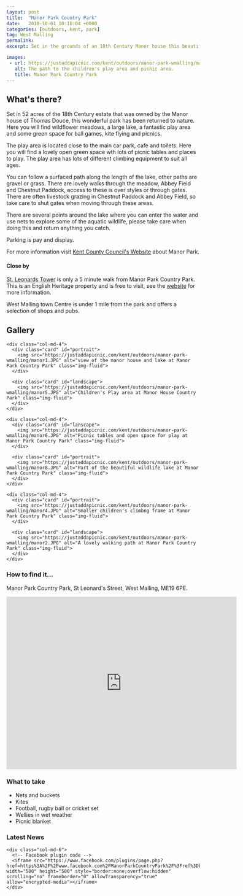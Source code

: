 ```yaml
---
layout: post
title:  "Manor Park Country Park"
date:   2018-10-01 10:18:04 +0000
categories: [outdoors, kent, park]
tag: West Malling
permalink: 
excerpt: Set in the grounds of an 18th Century Manor house this beautiful park has a lot to offer its visitors; wildflower meadows, a lake, play area and cafe with facilities.

images: 
 - url: https://justaddapicnic.com/kent/outdoors/manor-park-wmalling/manor6.JPG
   alt: The path to the children's play area and picnic area.
   title: Manor Park Country Park
---
```


## What's there?
Set in 52 acres of the 18th Century estate that was owned by the Manor house of Thomas Douce, this wonderful park has been returned to nature.  Here you will find wildflower meadows, a large lake, a fantastic play area and some green space for ball games, kite flying and picnics.

The play area is located close to the main car park, cafe and toilets.  Here you will find a lovely open green space wth lots of picnic tables and places to play.  The play area has lots of different climbing equipment to suit all ages.

You can follow a surfaced path along the length of the lake, other paths are gravel or grass.  There are lovely walks through the meadow, Abbey Field and Chestnut Paddock, access to these is over styles or through gates.  There are often livestock grazing in Chestnut Paddock and Abbey Field, so take care to shut gates when moving through these areas.

There are several points around the lake where you can enter the water and use nets to explore some of the aquatic wildlife, please take care when doing this and return anything you catch.

Parking is pay and display.

For more information visit [Kent County Council's Website](http://www.kent.gov.uk/leisure-and-community/kent-country-parks/manor-park-country-park) about Manor Park.

#### Close by

[St. Leonards Tower](https://www.english-heritage.org.uk/visit/places/st-leonards-tower/) is only a 5 minute walk from Manor Park Country Park.  This is an English Heritage property and is free to visit, see the [website](https://www.english-heritage.org.uk/visit/places/st-leonards-tower/) for more information.

West Malling town Centre is under 1 mile from the park and offers a selection of shops and pubs.

## Gallery

<div class="container">

  <div class="row">

    <div class="col-md-4">
      <div class="card" id="portrait">
        <img src="https://justaddapicnic.com/kent/outdoors/manor-park-wmalling/manor1.JPG" alt="view of the manor house and lake at Manor Park Country Park" class="img-fluid">
      </div>

      <div class="card" id="landscape">
        <img src="https://justaddapicnic.com/kent/outdoors/manor-park-wmalling/manor5.JPG" alt="Children's Play area at Manor House Country Park" class="img-fluid">
      </div>  
    </div>

    <div class="col-md-4">
      <div class="card" id="lanscape">
        <img src="https://justaddapicnic.com/kent/outdoors/manor-park-wmalling/manor6.JPG" alt="Picnic tables and open space for play at Manor Park Country Park" class="img-fluid">
      </div>

      <div class="card" id="portrait">
        <img src="https://justaddapicnic.com/kent/outdoors/manor-park-wmalling/manor8.JPG" alt="Part of the beautiful wildlife lake at Manor Park Country Park" class="img-fluid">
      </div>
    </div>

    <div class="col-md-4">
      <div class="card" id="portrait">
        <img src="https://justaddapicnic.com/kent/outdoors/manor-park-wmalling/manor4.JPG" alt="Smaller children's climbng frame at Manor Park Country Park" class="img-fluid">
      </div>

      <div class="card" id="landscape">
        <img src="https://justaddapicnic.com/kent/outdoors/manor-park-wmalling/manor2.JPG" alt="A lovely walking path at Manor Park Country Park" class="img-fluid">
      </div>
    </div>

  </div>      
</div>


### How to find it...
Manor Park Country Park, St Leonard's Street, West Malling, ME19 6PE.

<iframe src="https://www.google.com/maps/embed?pb=!1m18!1m12!1m3!1d2495.2611297994918!2d0.4047356518781374!3d51.28791843444692!2m3!1f0!2f0!3f0!3m2!1i1024!2i768!4f13.1!3m3!1m2!1s0x47df35b990497931%3A0xea7b95cb6031ed4e!2sManor+Park+Country+Park!5e0!3m2!1sen!2suk!4v1539077916985" width="600" height="450" frameborder="0" style="border:0" allowfullscreen></iframe>

### What to take
* Nets and buckets
* Kites
* Football, rugby ball or cricket set
* Wellies in wet weather
* Picnic blanket

### Latest News

<div class="container">
  <div class="row">

    <div class="col-md-6">
      <!-- Facebook plugin code -->
      <iframe src="https://www.facebook.com/plugins/page.php?href=https%3A%2F%2Fwww.facebook.com%2FManorParkCountryPark%2F%3Fref%3Dbr_rs&tabs=timeline&width=500&height=500&small_header=true&adapt_container_width=true&hide_cover=false&show_facepile=false&appId" width="500" height="500" style="border:none;overflow:hidden" scrolling="no" frameborder="0" allowTransparency="true" allow="encrypted-media"></iframe>
    </div>
  </div>
</div>
